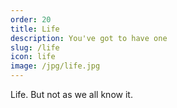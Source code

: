 ```yaml
---
order: 20
title: Life
description: You've got to have one
slug: /life
icon: life
image: /jpg/life.jpg
---
```


Life. But not as we all know it.
